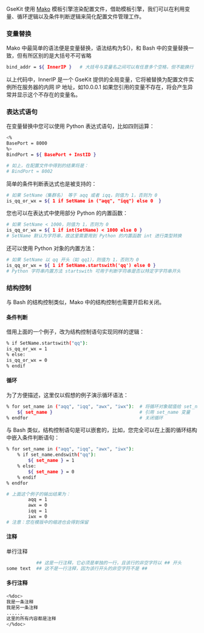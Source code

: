 GseKit 使用 [Mako](http://www.makotemplates.org/) 模板引擎渲染配置文件，借助模板引擎，我们可以在利用变量、循环逻辑以及条件判断逻辑来简化配置文件管理工作。

### 变量替换

Mako 中最简单的语法便是变量替换，语法结构为${}，和 Bash 中的变量替换一致，但有所区别的是大括号不可省略

```bash
bind_addr = ${ InnerIP }   # 大括号与变量名之间可以有任意多个空格，但不能换行
```

以上代码中，InnerIP 是一个 GseKit 提供的全局变量，它将被替换为配置文件实例所在服务器的内网 IP 地址，如10.0.0.1
如果您引用的变量不存在，将会产生异常并显示这个不存在的变量名。

### 表达式语句

在变量替换中您可以使用 Python 表达式语句，比如四则运算：

```bash
<%
BasePort = 8000
%>
BindPort = ${ BasePort + InstID }

# 如上，在配置文件中得到的结果将是：
# BindPort = 8002
```

简单的条件判断表达式也是被支持的：

```bash
# 如果 SetName（集群名） 等于 aqq 或者 iqq，则值为 1，否则为 0
is_qq_or_wx = ${ 1 if SetName in ("aqq", "iqq") else 0  }
```

您也可以在表达式中使用部分 Python 的内置函数：
```bash
# 如果 SetName < 1000，则值为 1，否则为 0
is_qq_or_wx = ${ 1 if int(SetName) < 1000 else 0 }
# SetName 默认为字符串，故这里需要用到 Python 的内置函数 int 进行类型转换
```

还可以使用 Python 对象的内置方法：

```bash
# 如果 SetName 以 qq 开头（如 qq1），则值为 1，否则为 0
is_qq_or_wx = ${ 1 if SetName.startswith('qq') else 0 }
# Python 字符串内置方法 startswith 可用于判断字符串是否以特定字字符串开头
```

### 结构控制

与 Bash 的结构控制类似，Mako 中的结构控制也需要开启和关闭。

#### 条件判断

借用上面的一个例子，改为结构控制语句实现同样的逻辑：
```bash
% if SetName.startswith("qq"):  
is_qq_or_wx = 1
% else:                         
is_qq_or_wx = 0
% endif                        
```

#### 循环

为了方便描述，这里仅以假想的例子演示循环语法：
```bash
% for set_name in ("aqq", "iqq", "awx", "iwx"):  # 将循环对象赋值给 set_name 变量
    ${ set_name }                                # 引用 set_name 变量
% endfor                                         # 关闭循环
```

与 Bash 类似，结构控制语句是可以嵌套的，比如，您完全可以在上面的循环结构中嵌入条件判断语句：

```bash
% for set_name in ("aqq", "iqq", "awx", "iwx"):
    % if set_name.endswith("qq"):
        ${ set_name } = 1
    % else:
        ${ set_name } = 0
    % endif
% endfor

# 上面这个例子的输出结果为：
        aqq = 1
        awx = 0
        iqq = 1
        iwx = 0
# 注意：您在模版中的缩进也会得到保留
```
#### 注释
单行注释

```bash
           ## 这是一行注释，它必须是单独的一行，且该行的非空字符以 ## 开头
some text  ## 这不是一行注释，因为该行开头的非空字符不是 ##
```
#### 多行注释

```bash
<%doc>
我是一条注释
我是另一条注释
......
这里的所有内容都是注释
</%doc>
```